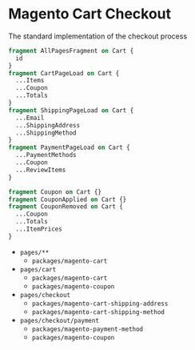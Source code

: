 # Magento Cart Checkout

The standard implementation of the checkout process

```graphql
fragment AllPagesFragment on Cart {
  id
}
fragment CartPageLoad on Cart {
  ...Items
  ...Coupon
  ...Totals
}
fragment ShippingPageLoad on Cart {
  ...Email
  ...ShippingAddress
  ...ShippingMethod
}
fragment PaymentPageLoad on Cart {
  ...PaymentMethods
  ...Coupon
  ...ReviewItems
}
```

```graphql
fragment Coupon on Cart {}
fragment CouponApplied on Cart {}
fragment CouponRemoved on Cart {
  ...Coupon
  ...Totals
  ...ItemPrices
}
```

- `pages/**`
  - `packages/magento-cart`
- `pages/cart`
  - `packages/magento-cart`
  - `packages/magento-coupon`
- `pages/checkout`
  - `packages/magento-cart-shipping-address`
  - `packages/magento-cart-shipping-method`
- `pages/checkout/payment`
  - `packages/magento-payment-method`
  - `packages/magento-coupon`

```

```
